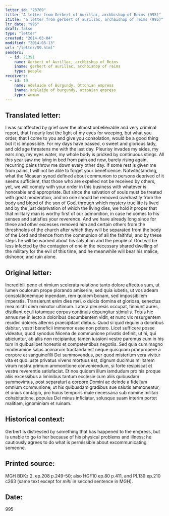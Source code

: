 ```yaml
---
letter_id: "23769"
title: "A letter from Gerbert of Aurillac, archbishop of Reims (995)"
ititle: "a letter from gerbert of aurillac, archbishop of reims (995)"
ltr_date: "995"
draft: false
type: "letter"
created: "2014-03-04"
modified: "2014-05-13"
url: "/letter/59.html"
senders:
  - id: 21351
    name: Gerbert of Aurillac, archbishop of Reims
    iname: gerbert of aurillac, archbishop of reims
    type: people
receivers:
  - id: 19
    name: Adelaide of Burgundy, Ottonian empress
    iname: adelaide of burgundy, ottonian empress
    type: woman
---
```

<h2> Translated letter:</h2>I was so affected by grief over the almost unbelievable and very criminal report, that I nearly lost the light of my eyes for weeping, but what you order, that I come to you and give you consolation, would be a good thing but it is impossible.  For my days have passed, o sweet and glorious lady, and old age threatens me with the last day.  Pleurisy invades my sides, my ears ring, my eyes water, my whole body is pricked by continuous stings.  All this year saw me lying in bed from pain and now, barely rising again, recurring pains throw me down every other day.  If some rest is given me from pains, I will not be able to forget your beneficence.
Notwthstanding, what the Nicaean synod defined about communion to persons deprived of it seems sufficient, that those who are expelled not be received by others, yet, we will comply with your order in this business with whatever is honorable and appropriate.  But since the salvation of souls must be treated with great moderation, and no one should be removed overhastily from the body and blood of the son of God, through which mystery true life is lived and by the just deprivation of which the living dies, we hold it proper that that military man is worthy first of our admonition, in case he comes to his senses and satisfies your reverence.  And we have already long since for these and other excesses removed him and certain others from the threshholds of the church after which they will be separated from the body of the Lord and thence from the communion of all the faithful, and by these steps he will be warned about his salvation and the people of God will be less infected by the contagion of one in the necessary shared dwelling of the military for the evil of this time, and he meanwhile will bear his malice, dishonor, and ruin alone.
<h2 class="mt-4"> Original letter:</h2>Incredibili pene et nimium scelerata relatione tanto dolore affectus sum, ut lumen oculorum prope plorando amiserim, sed quia iubetis, ut vos adeam consolationemque inpendam, rem quidem bonam, sed impossibilem imperatis. Transierunt enim dies mei, o dulcis domina et gloriosa, senectus mea michi diem minatur ultimum. Latera pleuresis occupat, tinniunt aures, distillant oculi totumque corpus continuis depungitur stimulis. Totus hic annus me in lecto a doloribus decumbentem vidit, et nunc vix resurgentem recidivi dolores alternis praecipitant diebus. Quod si quid requiei a doloribus dabitur, vestri beneficii immemor esse non potero. Licet sufficere posse videatur, quod synodus Nicena de communione privatis definit, ut hi, qui abiciuntur, ab aliis non recipiantur, tamen iussioni vestre paremus cum in his tum in quibuslibet honestis et competentibus negotiis. Sed quia cum magno moderamine salus animarum tractanda est neque quisquam praepropere a corpore et sanguinefilii Dei summovendus, per quod misterium vera vivitur vita et quo iuste privatus vivens mortuus est, dignum ducimus militarem virum nostra primum ammonitione conveniendum, si forte resipiscat et vestre reverentie satisfaciat. Et nos quidem illum iamdudum pro his proque aliis excessibus a liminibus tantum ecclesie cum aliis quibusdam summovimus, post separaturi a corpore Domini ac deinde a fidelium omnium communione, ut his quibusdam gradibus sue salutis ammoneatur, et unius contagio, pro huius temporis male necessaria sub nomine militari cohabitatione, populus Dei minus inficiatur, solusque suam interim portet malitiam, ignominiam et ruinam.
<h2 class="mt-4"> Historical context:</h2>Gerbert is distressed by something that has happened to the empress, but is unable to go to her because of his physical problems and illness; he cautiously agrees to do what is permissible about excommunicating someone.
<h2 class="mt-4"> Printed source:</h2><p>MGH BDKz 2, ep.208 p.249-50; also HGF10 ep.80 p.411, and PL139 ep.210 c263 (same text except for <em>mihi</em> in second sentence in MGH).</p><h2 class="mt-4"> Date:</h2>995